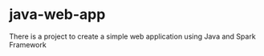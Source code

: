 # java-web-app
There is a project to create a simple web application using Java and Spark Framework 
